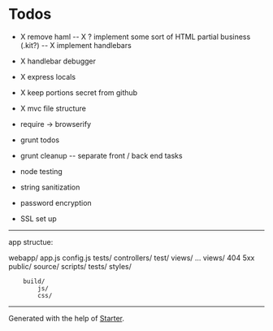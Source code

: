 # Todos

- X remove haml
-- X ? implement some sort of HTML partial business (.kit?)
-- X implement handlebars
- X handlebar debugger
- X express locals
- X keep portions secret from github
- X mvc file structure

- require -> browserify
- grunt todos
- grunt cleanup
-- separate front / back end tasks
- node testing
- string sanitization
- password encryption
- SSL set up

***

app structue:

webapp/
	app.js
	config.js
	tests/
	controllers/
		test/
			views/
		...
	views/
		404
		5xx
	public/
		source/
			scripts/
				tests/
			styles/

		build/
			js/
			css/

***

Generated with the help of [Starter](https://github.com/zachwolf/Starter).